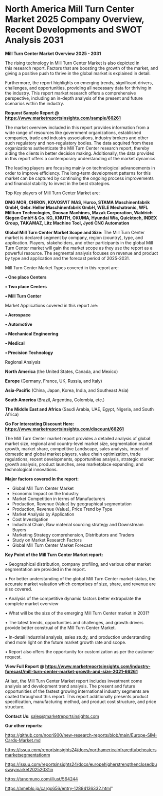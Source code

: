 # North America Mill Turn Center Market 2025 Company Overview, Recent Developments and SWOT Analysis 2031

<Strong> Mill Turn Center Market Overview 2025 - 2031</strong>

The rising technology in Mill Turn Center Market is also depicted in this research report. Factors that are boosting the growth of the market, and giving a positive push to thrive in the global market is explained in detail.

Furthermore, the report highlights on emerging trends, significant drivers, challenges, and opportunities, providing all necessary data for thriving in the industry. This report market research offers a comprehensive perspective, including an in-depth analysis of the present and future scenarios within the industry.

<strong>Request Sample Report @ <a href=https://www.marketreportsinsights.com/sample/66261>https://www.marketreportsinsights.com/sample/66261</a></strong>

The market overview included in this report provides information from a wide range of resources like government organizations, established companies, trade and industry associations, industry brokers and other such regulatory and non-regulatory bodies. The data acquired from these organizations authenticate the Mill Turn Center research report, thereby aiding the clients in better decision making. Additionally, the data provided in this report offers a contemporary understanding of the market dynamics.

The leading players are focusing mainly on technological advancements in order to improve efficiency. The long-term development patterns for this market can be captured by continuing the ongoing process improvements and financial stability to invest in the best strategies.

Top Key players of Mill Turn Center Market are:

<strong>DMG MOR, CHIRON, KOVOSVIT MAS, Hurco, STAMA Maschinenfabrik GmbH, Gebr. Heller Maschinenfabrik GmbH, WELE Mechatronic, WFL Millturn Technologies, Doosan Machines, Mazak Corporation, Waldrich Siegen GmbH & Co. KG, KNUTH, OKUMA, Hyundai Wia, Quicktech, INDEX Group, TAKAMAZ, Litz Machine Tool, Jyoti CNC Automation</strong>

<strong><b>Global Mill Turn Center Market Scope and Size:</b></strong>
The Mill Turn Center market is declared segment by company, region (country), type, and application. Players, stakeholders, and other participants in the global Mill Turn Center market will gain the market scope as they use the report as a powerful resource. The segmental analysis focuses on revenue and product by type and application and the forecast period of 2025-2031.

Mill Turn Center Market Types covered in this report are:

<strong>• One place Centers

• Two place Centers

• Mill Turn Center</strong>

Market Applications covered in this report are:

<strong>• Aerospace

• Automotive

• Mechanical Engineering

• Medical

• Precision Technology</strong> 

Regional Analysis

<strong>North America</strong> (the United States, Canada, and Mexico)

<strong>Europe</strong> (Germany, France, UK, Russia, and Italy)

<strong>Asia-Pacific</strong> (China, Japan, Korea, India, and Southeast Asia)

<strong>South America</strong> (Brazil, Argentina, Colombia, etc.)

<strong>The Middle East and Africa</strong> (Saudi Arabia, UAE, Egypt, Nigeria, and South Africa)

<strong>Go For Interesting Discount Here: <a href=https://www.marketreportsinsights.com/discount/66261>https://www.marketreportsinsights.com/discount/66261</a></strong>

The Mill Turn Center market report provides a detailed analysis of global market size, regional and country-level market size, segmentation market growth, market share, competitive Landscape, sales analysis, impact of domestic and global market players, value chain optimization, trade regulations, recent developments, opportunities analysis, strategic market growth analysis, product launches, area marketplace expanding, and technological innovations.

<strong><b>Major factors covered in the report:</b></strong>
<ul>
  <li>Global Mill Turn Center Market </li>
  <li>Economic Impact on the Industry</li>
  <li>Market Competition in terms of Manufacturers</li>
  <li>Production, Revenue (Value) by geographical segmentation</li>
  <li>Production, Revenue (Value), Price Trend by Type</li>
  <li>Market Analysis by Application</li>
  <li>Cost Investigation</li>
  <li>Industrial Chain, Raw material sourcing strategy and Downstream Buyers</li>
  <li>Marketing Strategy comprehension, Distributors and Traders</li>
  <li>Study on Market Research Factors</li>
  <li>Global Mill Turn Center Market Forecast</li>
</ul>

<strong><b>Key Point of the Mill Turn Center Market report:</b></strong>

• Geographical distribution, company profiling, and various other market segmentation are provided in the report.

• For better understanding of the global Mill Turn Center market status, the accurate market valuation which comprises of size, share, and revenue are also covered.

• Analysis of the competitive dynamic factors better extrapolate the complete market overview

• What will be the size of the emerging Mill Turn Center market in 2031?

• The latest trends, opportunities and challenges, and growth drivers provide better construal of the Mill Turn Center Market.

• In-detail industrial analysis, sales study, and production understanding shed more light on the future market growth rate and scope.

• Report also offers the opportunity for customization as per the customer request.

<strong><b>View Full Report @ <a href=https://www.marketreportsinsights.com/industry-forecast/mill-turn-center-market-growth-and-size-2021-66261>https://www.marketreportsinsights.com/industry-forecast/mill-turn-center-market-growth-and-size-2021-66261</a></b></strong>


At last, the Mill Turn Center Market report includes investment come analysis and development trend analysis. The present and future opportunities of the fastest growing international industry segments are coated throughout this report. This report additionally presents product specification, manufacturing method, and product cost structure, and price structure.

<strong>Contact Us:</strong>
sales@marketreportsinsights.com

<strong>Our other reports:</strong>

<a href=https://github.com/noori900/new-research-reports/blob/main/Europe-SIM-Cards-Market.md>https://github.com/noori900/new-research-reports/blob/main/Europe-SIM-Cards-Market.md</a>

<a href=https://issuu.com/reportsinsights24/docs/northamericainfraredtubeheatersmarketsegmentationm>https://issuu.com/reportsinsights24/docs/northamericainfraredtubeheatersmarketsegmentationm</a>

<a href=https://issuu.com/reportsinsights24/docs/europehigherstrengthenclosedbuswaymarket20252031in>https://issuu.com/reportsinsights24/docs/europehigherstrengthenclosedbuswaymarket20252031in</a>

<a href=https://tanomuno.com/illust/564244>https://tanomuno.com/illust/564244</a>

<a href=https://ameblo.jp/cargo656/entry-12894136332.html>https://ameblo.jp/cargo656/entry-12894136332.html</a>"
